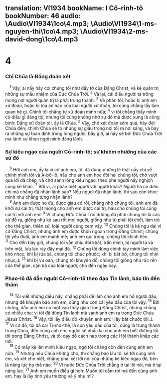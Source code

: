 translation: VI1934
bookName: I Cô-rinh-tô 
bookNumber: 46
audio: \Audio\VI1934\1co\4.mp3; \Audio\VI1934\1-ms-nguyen-thi\1co\4.mp3; \Audio\VI1934\2-ms-david-dong\1co\4.mp3
-------

<div class="title"><h1>4</h1><h3>Chỉ Chúa là Đấng đoán xét</h3></div>
<span class="verse 1co_4_1"> <sup>1</sup> Vậy, ai nấy hãy coi chúng tôi như đầy tớ của Đấng Christ, và kẻ quản trị những sự mầu nhiệm của Đức Chúa Trời. </span>
<span class="verse 1co_4_2"><sup>2</sup> Vả lại, cái điều người ta trông mong nơi người quản trị là phải trung thành. </span>
<span class="verse 1co_4_3"><sup>3</sup> Về phần tôi, hoặc bị anh em xử đoán, hoặc bị tòa án nào của loài người xử đoán, tôi cũng chẳng lấy làm quan hệ gì. Chính tôi chẳng tự xử đoán mình nữa; </span>
<span class="verse 1co_4_4"><sup>4</sup> vì tôi chẳng thấy mình có điều gì đáng tội, nhưng tôi cũng không nhờ sự đó mà được xưng là công bình: Đấng xử đoán tôi, ấy là Chúa. </span>
<span class="verse 1co_4_5"><sup>5</sup> Vậy, chớ xét đoán sớm quá, hãy đợi Chúa đến; chính Chúa sẽ tỏ những sự giấu trong nơi tối ra nơi sáng, và bày ra những sự toan định trong lòng người; bấy giờ, ai nấy sẽ bởi Đức Chúa Trời mà lãnh sự khen ngợi mình đáng lãnh. <br/></span>
<div class="title"><h3>Sự kiêu ngạo của người Cô-rinh-tô; sự khiêm nhường của các sứ đồ</h3></div>
<span class="verse 1co_4_6"> <sup>6</sup> Hỡi anh em, ấy là vì cớ anh em, tôi đã dùng những lẽ thật nầy chỉ về chính mình tôi và A-bô-lô, hầu cho anh em học đòi hai chúng tôi, chớ vượt qua lời đã chép, và chớ sanh lòng kiêu ngạo, theo phe người nầy nghịch cùng kẻ khác. </span>
<span class="verse 1co_4_7"><sup>7</sup> Bởi vì, ai phân biệt ngươi với người khác? Ngươi há có điều chi mà chẳng đã nhận lãnh sao? Nếu ngươi đã nhận lãnh, thì sao còn khoe mình như chẳng từng nhận lãnh? <br/></span>
<span class="verse 1co_4_8"> <sup>8</sup> Anh em được no đủ, được giàu có rồi, chẳng nhờ chúng tôi, anh em đã khởi sự cai trị; thật mong cho anh em được cai trị, hầu cho chúng tôi cũng cai trị với anh em! </span>
<span class="verse 1co_4_9"><sup>9</sup> Vì chưng Đức Chúa Trời dường đã phơi chúng tôi là các sứ đồ ra, giống như kẻ sau rốt mọi người, giống như tù phải tội chết, làm trò cho thế gian, thiên sứ, loài người cùng xem vậy. </span>
<span class="verse 1co_4_10"><sup>10</sup> Chúng tôi là kẻ ngu dại vì cớ Đấng Christ, nhưng anh em được khôn ngoan trong Đấng Christ; chúng tôi yếu đuối, anh em mạnh mẽ; anh em quí trọng, chúng tôi khinh hèn. </span>
<span class="verse 1co_4_11"><sup>11</sup> Cho đến bây giờ, chúng tôi vẫn chịu đói khát, trần mình, bị người ta vả trên mặt, lưu lạc rày đây mai đó. </span>
<span class="verse 1co_4_12"><sup>12</sup> Chúng tôi dùng chính tay mình làm việc khó nhọc; khi bị rủa sả, chúng tôi chúc phước; khi bị bắt bớ, chúng tôi nhịn nhục;<a data-toggle="tooltip" data-placement="bottom" title="Cong 18:3">⚓</a></span>
<span class="verse 1co_4_13"><sup>13</sup> khi bị vu oan, chúng tôi khuyên dỗ; chúng tôi giống như rác rến của thế gian, cặn bã của loài người, cho đến ngày nay. <br/></span>
<div class="title"><h3>Phao-lô đã dẫn người Cô-rinh-tô theo đạo Tin lành, báo tin đến thăm</h3></div>
<span class="verse 1co_4_14"> <sup>14</sup> Tôi viết những điều nầy, chẳng phải để làm cho anh em hổ ngươi đâu; nhưng để khuyên bảo anh em, cũng như con cái yêu dấu của tôi vậy. </span>
<span class="verse 1co_4_15"><sup>15</sup> Bởi chưng, dẫu anh em có một vạn thầy giáo trong Đấng Christ, nhưng chẳng có nhiều cha; vì tôi đã dùng Tin lành mà sanh anh em ra trong Đức Chúa Jêsus Christ. </span>
<span class="verse 1co_4_16"><sup>16</sup> Vậy, tôi lấy điều đó khuyên anh em: Hãy bắt chước tôi.<a data-toggle="tooltip" data-placement="bottom" title="1Co 11:1; Phil 3:17">⚓</a></span>
<span class="verse 1co_4_17"><sup>17</sup> Vì cớ đó, tôi đã sai Ti-mô-thê, là con yêu dấu của tôi, cùng là trung thành trong Chúa, đến cùng anh em; người sẽ nhắc lại cho anh em biết đường lối tôi trong Đấng Christ, và tôi dạy dỗ cách nào trong các Hội thánh khắp các nơi. <br/></span>
<span class="verse 1co_4_18"> <sup>18</sup> Có mấy kẻ lên mình kiêu ngạo, ngờ tôi chẳng còn đến cùng anh em nữa. </span>
<span class="verse 1co_4_19"><sup>19</sup> Nhưng nếu Chúa khứng cho, thì chẳng bao lâu tôi sẽ tới cùng anh em, và xét cho biết, chẳng phải xét lời nói của những kẻ kiêu ngạo đó, bèn là năng lực họ thể nào. </span>
<span class="verse 1co_4_20"><sup>20</sup> Vì nước Đức Chúa Trời chẳng ở tại lời nói, mà ở tại năng lực. </span>
<span class="verse 1co_4_21"><sup>21</sup> Anh em muốn điều gì hơn: Muốn tôi cầm roi mà đến cùng anh em, hay là lấy tình yêu thương và ý nhu mì? <br/></span>
